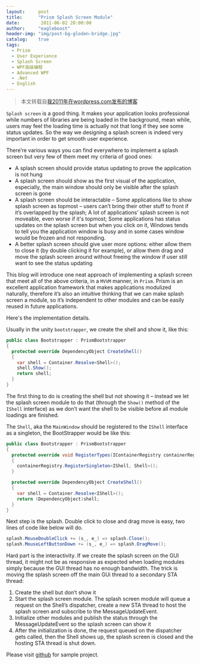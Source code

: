 ```yaml
---
layout:     post
title:      "Prism Splash Screen Module"
date:        2011-06-02 20:00:00
author:     "eagleboost"
header-img: "img/post-bg-gloden-bridge.jpg"
catalog:    true
tags:
  - Prism 
  - User Experience
  - Splash Screen
  - WPF高级编程
  - Advanced WPF
  - .Net
  - English
---
```


> 本文转载自[我2011年在wordpress.com发布的博客](https://eagleboost.wordpress.com/2011/06/02/prism-splash-screen-module/)

`Splash screen` is a good thing. It makes your application looks professional while numbers of libraries are being loaded in the background, mean while, users may feel the loading time is actually not that long if they see some status updates. So the way we designing a splash screen is indeed very important in order to get smooth user experience.

There’re various ways you can find everywhere to implement a splash screen but very few of them meet my criteria of good ones:

+ A splash screen should provide status updating to prove the application is not hung
+ A splash screen should show as the first visual of the application, especially, the main window should only be visible after the splash screen is gone
+ A splash screen should be interactable – Some applications like to show splash screen as topmost – users can’t bring their other stuff to front if it’s overlapped by the splash; A lot of applications’ splash screen is not moveable, even worse if it's topmost; Some applications has status updates on the splash screen but when you click on it, Windows tends to tell you the application window is busy and in some cases window would be frozen and not responding.
+ A better splash screen should give user more options: either allow them to close it (by double clicking it for example), or allow them drag and move the splash screen around without freeing the window if user still want to see the status updating

This blog will introduce one neat approach of implementing a splash screen that meet all of the above criteria, in a `MVVM` manner, in `Prism`. Prism is an excellent application framework that makes applications modulized naturally, therefore it’s also an intuitive thinking that we can make splash screen a module, so it’s independent to other modules and can be easily reused in future applications.

Here's the implementation details.

Usually in the unity `bootstrapper`, we create the shell and show it, like this:

```c#
public class Bootstrapper : PrismBootstrapper
{
  protected override DependencyObject CreateShell()
  {
    var shell = Container.Resolve<Shell>();
    shell.Show();
    return shell;
  }
}
```

The first thing to do is creating the shell but not showing it – instead we let the splash screen module to do that (through the `Show()` method of the `IShell` interface) as we don’t want the shell to be visible before all module loadings are finished.

The `Shell`, aka the `MainWindow` should be registered to the `IShell` interface as a singleton, the BootStrapper would be like this:

```c#
public class Bootstrapper : PrismBootstrapper
{
  protected override void RegisterTypes(IContainerRegistry containerRegistry)
  {
    containerRegistry.RegisterSingleton<IShell, Shell>();
  }

  protected override DependencyObject CreateShell()
  {
    var shell = Container.Resolve<IShell>();
    return (DependencyObject)shell;
  }
}
```

Next step is the splash. Double click to close and drag move is easy, two lines of code like below will do.

```c#
splash.MouseDoubleClick += (s_, e_) => splash.Close();
splash.MouseLeftButtonDown += (s_, e_) => splash.DragMove();
```

Hard part is the interactivity. If we create the splash screen on the GUI thread, it might not be as responsive as expected when loading modules simply because the GUI thread has no enough bandwidth. The trick is moving the splash screen off the main GUi thread to a secondary STA thread:

1. Create the shell but don’t show it
2. Start the splash screen module. The splash screen module will queue a request on the Shell’s dispatcher, create a new STA thread to host the splash screen and subscribe to the MessageUpdateEvent.
5. Initialize other modules and publish the status through the MessageUpdateEvent so the splash screen can show it
6. After the initialization is done, the request queued on the dispatcher gets called, then the Shell shows up, the splash screen is closed and the hosting STA thread is shut down.

Please visit [github](https://github.com/eagleboost/PrismSplashScreen) for sample project.